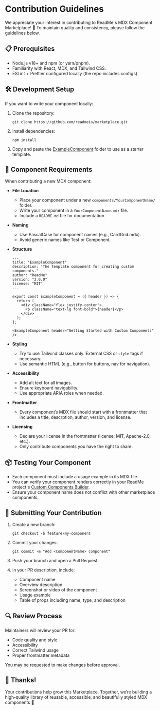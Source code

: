 # Contribution Guidelines
We appreciate your interest in contributing to ReadMe's MDX Component Marketplace! 🎉 To maintain quality and consistency, please follow the guidelines below.

## 📋 Prerequisites
- Node.js v18+ and npm (or yarn/pnpm).
- Familiarity with React, MDX, and Tailwind CSS.
- ESLint + Prettier configured locally (the repo includes configs).

## 🛠 Development Setup
If you want to write your component locally:
1. Clone the repository:
    ```
    git clone https://github.com/readmeio/marketplace.git
    ```
2. Install dependencies:
    ```
    npm install
    ```
3. Copy and paste the [ExampleComponent](https://github.com/readmeio/marketplace/tree/main/components/ExampleComponent) folder to use as a starter template.

## 🧩 Component Requirements
When contributing a new MDX component:
- **File Location**
    - Place your component under a new `components/YourComponentName/` folder.
    - Write your component in a `YourComponentName.mdx` file.
    - Include a `README.md` file for documentation.

- **Naming**
    - Use PascalCase for component names (e.g., CardGrid.mdx).
    - Avoid generic names like Test or Component.

- **Structure**
    ```
    ---
    title: "ExampleComponent"
    description: "The template component for creating custom components."
    author: "ReadMe"
    version: "2.0.0"
    license: "MIT"
    ---
    
    export const ExampleComponent = ({ header }) => {
      return (
        <div className="flex justify-center">
          <p className="text-lg font-bold">{header}</p>
        </div>
      );
    };
    
    <ExampleComponent header="Getting Started with Custom Components" />
    ```
    
- **Styling**
  - Try to use Tailwind classes only. External CSS or `style` tags if necessary.
  - Use semantic HTML (e.g., button for buttons, nav for navigation).

- **Accessibility**
  - Add alt text for all images.
  - Ensure keyboard navigability.
  - Use appropriate ARIA roles when needed.
 
- **Frontmatter**
  - Every component’s MDX file should start with a frontmatter that includes a title, descrption, author, version, and license.

- **Licensing**
  - Declare your license in the frontmatter (license: MIT, Apache-2.0, etc.).
  - Only contribute components you have the right to share.

## 📦 Testing Your Component
- Each component must include a usage example in its MDX file.
- You can verify your component renders correctly in your ReadMe project's [Custom Components Builder](https://docs.readme.com/main/docs/building-custom-mdx-components#getting-started-with-custom-components).
- Ensure your component name does not conflict with other marketplace components.

## 🔄 Submitting Your Contribution
1. Create a new branch:
    ```
    git checkout -b feature/my-component
    ```

2. Commit your changes:
    ```
    git commit -m "Add <ComponentName> component"
    ```

3. Push your branch and open a Pull Request.

4. In your PR description, include:
    - Component name
    - Overview description
    - Screenshot or video of the component
    - Usage example
    - Table of props including name, type, and description

## 🔍 Review Process
Maintainers will review your PR for:
- Code quality and style
- Accessibility
- Correct Tailwind usage
- Proper frontmatter metadata

You may be requested to make changes before approval.

## 🙌 Thanks!
Your contributions help grow this Marketplace. Together, we’re building a high-quality library of reusable, accessible, and beautifully styled MDX components 💙
